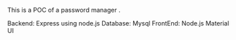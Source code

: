 This is a POC of a password manager .

Backend:
Express using node.js
Database:
Mysql
FrontEnd:
Node.js
Material UI
